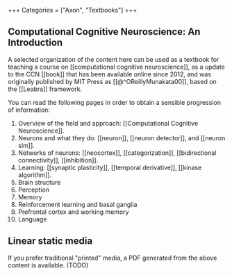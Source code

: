 +++
Categories = ["Axon", "Textbooks"]
+++

## Computational Cognitive Neuroscience: An Introduction

A selected organization of the content here can be used as a textbook for teaching a course on [[computational cognitive neuroscience]], as a update to the CCN [[book]] that has been available online since 2012, and was originally published by MIT Press as [[@^OReillyMunakata00]], based on the [[Leabra]] framework.

You can read the following pages in order to obtain a sensible progression of information:

1. Overview of the field and approach: [[Computational Cognitive Neuroscience]].
2. Neurons and what they do: [[neuron]], [[neuron detector]], and [[neuron sim]].
3. Networks of neurons: [[neocortex]], [[categorization]], [[bidirectional connectivity]], [[inhibition]].
4. Learning: [[synaptic plasticity]], [[temporal derivative]], [[kinase algorithm]].
5. Brain structure
6. Perception
7. Memory
8. Reinforcement learning and basal ganglia
9. Prefrontal cortex and working memory
10. Language

## Linear static media

If you prefer traditional "printed" media, a PDF generated from the above content is available. (TODO)

